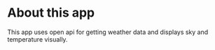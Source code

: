 # About this app
This app uses open api for getting weather data and displays sky and temperature visually. 